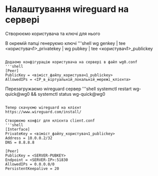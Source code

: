 # Налаштування wireguard на сервері

Створюємо користувача та ключі для нього

В окремій папці генеруємо ключі
'''shell
wg genkey | tee <користувач1>_privatekey | wg pubkey | tee <користувач1>_publickey
```

Додаємо конфігурацію користувача на сервері в файл wg0.conf
'''shell
[Peer]
PublicKey = <віміст_файлу_користувач1_publickey>
AllowedIPs = <IP_в_віртуальній_локальній_мережі_клієнта>
```

Перезагружаємо wireguard сервер
'''shell
systemctl restart wg-quick@wg0 && systemctl status wg-quick@wg0
```

Тепер скачуємо wireguard на клієнт
https://www.wireguard.com/install/

Створюємо конфіг для клієнта client.conf
'''shell
[Interface]
PrivateKey = <віміст_файлу_користувач1_publickey>
Address = 10.0.0.2/32
DNS = 8.8.8.8

[Peer]
PublicKey = <SERVER-PUBKEY>
Endpoint = <SERVER-IP>:51830
AllowedIPs = 0.0.0.0/0
PersistentKeepalive = 20
```

